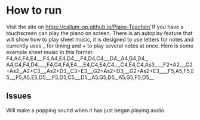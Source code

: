 # How to run
Visit the site on https://callum-op.github.io/Piano-Teacher/ 
If you have a touchscreen can play the piano on screen.
There is an autoplay feature that will show how to play sheet music, it is designed to use letters for notes and currently uses _ for timing and + to play several notes at once. 
Here is some example sheet music in this format:
F4,A4,F4,E4__,F4,A4,E4,D4__,F4,D4,C4__,D4_,A4,G4,D4_, A4,G4,F4,D4___,F4,G4,F4,E4__,E4,G4,E4,C4__,C4,E4,C4,As3___,F2+A2__,G2+As2_,A2+C3__,As2+D3_,C3+E3__,G2+As2+D3__,G2+As2+E3___,F5,A5,F5,E5__,F5,A5,E5,D5__,F5,D5,C5__,D5_,A5,G5,D5_,A5,G5,F5,D5__

## Issues
Will make a popping sound when it has just began playing audio.

